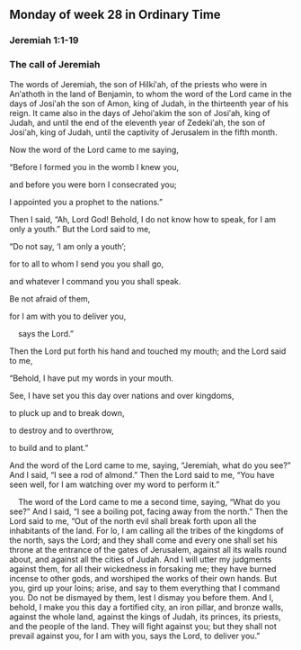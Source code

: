 ## Monday of week 28 in Ordinary Time

### Jeremiah 1:1-19

### The call of Jeremiah

The words of Jeremiah, the son of Hilkiʹah, of the priests who were in Anʹathoth in the land of Benjamin, to whom the word of the Lord came in the days of Josiʹah the son of Amon, king of Judah, in the thirteenth year of his reign. It came also in the days of Jehoiʹakim the son of Josiʹah, king of Judah, and until the end of the eleventh year of Zedekiʹah, the son of Josiʹah, king of Judah, until the captivity of Jerusalem in the fifth month.

Now the word of the Lord came to me saying,

“Before I formed you in the womb I knew you,

and before you were born I consecrated you;

I appointed you a prophet to the nations.”

Then I said, “Ah, Lord God! Behold, I do not know how to speak, for I am only a youth.” But the Lord said to me,

“Do not say, ‘I am only a youth’;

for to all to whom I send you you shall go,

and whatever I command you you shall speak.

Be not afraid of them,

for I am with you to deliver you,

    says the Lord.”

Then the Lord put forth his hand and touched my mouth; and the Lord said to me,

“Behold, I have put my words in your mouth.

See, I have set you this day over nations and over kingdoms,

to pluck up and to break down,

to destroy and to overthrow,

to build and to plant.”

And the word of the Lord came to me, saying, “Jeremiah, what do you see?” And I said, “I see a rod of almond.” Then the Lord said to me, “You have seen well, for I am watching over my word to perform it.”

    The word of the Lord came to me a second time, saying, “What do you see?” And I said, “I see a boiling pot, facing away from the north.” Then the Lord said to me, “Out of the north evil shall break forth upon all the inhabitants of the land. For lo, I am calling all the tribes of the kingdoms of the north, says the Lord; and they shall come and every one shall set his throne at the entrance of the gates of Jerusalem, against all its walls round about, and against all the cities of Judah. And I will utter my judgments against them, for all their wickedness in forsaking me; they have burned incense to other gods, and worshiped the works of their own hands. But you, gird up your loins; arise, and say to them everything that I command you. Do not be dismayed by them, lest I dismay you before them. And I, behold, I make you this day a fortified city, an iron pillar, and bronze walls, against the whole land, against the kings of Judah, its princes, its priests, and the people of the land. They will fight against you; but they shall not prevail against you, for I am with you, says the Lord, to deliver you.”